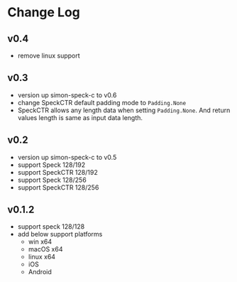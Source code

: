 # Change Log

## v0.4

- remove linux support

## v0.3

- version up simon-speck-c to v0.6
- change SpeckCTR default padding mode to `Padding.None`
- SpeckCTR allows any length data when setting `Padding.None`. And return values length is same as input data length.

## v0.2

- version up simon-speck-c to v0.5
- support Speck 128/192
- support SpeckCTR 128/192
- support Speck 128/256
- support SpeckCTR 128/256


## v0.1.2

- support speck 128/128
- add below support platforms
    - win x64
    - macOS x64
    - linux x64
    - iOS
    - Android
